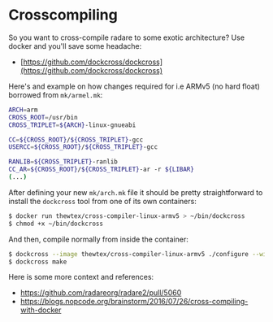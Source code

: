 # Crosscompiling

So you want to cross-compile radare to some exotic architecture? Use docker and you'll save some headache:

* [https://github.com/dockcross/dockcross](https://github.com/dockcross/dockcross)

Here's and example on how changes required for i.e ARMv5 (no hard float) borrowed from `mk/armel.mk`:

```bash
ARCH=arm
CROSS_ROOT=/usr/bin
CROSS_TRIPLET=${ARCH}-linux-gnueabi

CC=${CROSS_ROOT}/${CROSS_TRIPLET}-gcc
USERCC=${CROSS_ROOT}/${CROSS_TRIPLET}-gcc

RANLIB=${CROSS_TRIPLET}-ranlib
CC_AR=${CROSS_ROOT}/${CROSS_TRIPLET}-ar -r ${LIBAR}
(...)
```

After defining your new `mk/arch.mk` file it should be pretty straightforward to install the `dockcross`
tool from one of its own containers:

```bash
$ docker run thewtex/cross-compiler-linux-armv5 > ~/bin/dockcross
$ chmod +x ~/bin/dockcross
```

And then, compile normally from inside the container:

```bash
$ dockcross --image thewtex/cross-compiler-linux-armv5 ./configure --with-compiler=armel --host=armel
$ dockcross make
```

Here is some more context and references:

* https://github.com/radareorg/radare2/pull/5060
* https://blogs.nopcode.org/brainstorm/2016/07/26/cross-compiling-with-docker
